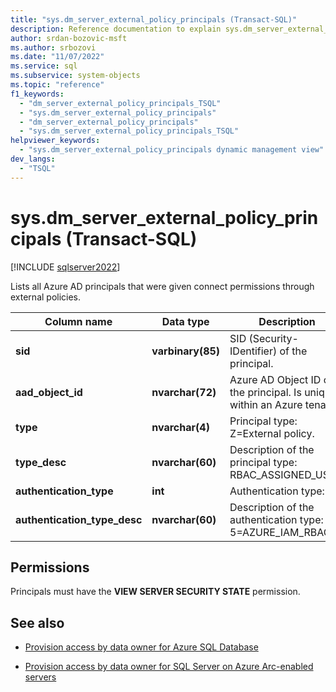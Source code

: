 ```yaml
---
title: "sys.dm_server_external_policy_principals (Transact-SQL)"
description: Reference documentation to explain sys.dm_server_external_policy_principals (Transact-SQL) dynamic management view.
author: srdan-bozovic-msft
ms.author: srbozovi
ms.date: "11/07/2022"
ms.service: sql
ms.subservice: system-objects
ms.topic: "reference"
f1_keywords:
  - "dm_server_external_policy_principals_TSQL"
  - "sys.dm_server_external_policy_principals"
  - "dm_server_external_policy_principals"
  - "sys.dm_server_external_policy_principals_TSQL"
helpviewer_keywords:
  - "sys.dm_server_external_policy_principals dynamic management view"
dev_langs:
  - "TSQL"
---
```


# sys.dm_server_external_policy_principals (Transact-SQL)

[!INCLUDE [sqlserver2022](../../includes/applies-to-version/sqlserver2022-asdb.md)]

Lists all Azure AD principals that were given connect permissions through external policies.
  
|Column name|Data type|Description|  
|-----------------|---------------|-----------------|  
|**sid**|**varbinary(85)**|SID (Security-IDentifier) of the principal.|  
|**aad_object_id**|**nvarchar(72)**|Azure AD Object ID of the principal. Is unique within an Azure tenant.|  
|**type**|**nvarchar(4)**|Principal type: Z=External policy.|  
|**type_desc**|**nvarchar(60)**|Description of the principal type: RBAC_ASSIGNED_USER.|  
|**authentication_type**|**int**|Authentication type: 5.|  
|**authentication_type_desc**|**nvarchar(60)**|Description of the authentication type: 5=AZURE_IAM_RBAC.|  
  
## Permissions  

Principals must have the **VIEW SERVER SECURITY STATE** permission.  

## See also

- [Provision access by data owner for Azure SQL Database](/azure/purview/how-to-policies-data-owner-azure-sql-db)

- [Provision access by data owner for SQL Server on Azure Arc-enabled servers](/azure/purview/how-to-policies-data-owner-arc-sql-server)